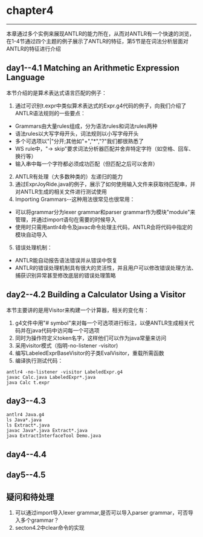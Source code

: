 # chapter4
***
本章通过多个实例来展现ANTLR的能力所在，从而对ANTLR有一个快速的浏览，
在1-4节通过四个主题的例子展示了ANTLR的特征，第5节是在词法分析层面对ANTLR的特征进行介绍

## day1--4.1 Matching an Arithmetic Expression Language
本节介绍的是算术表达式语言匹配的例子：
1. 通过可识别t.expr中类似算术表达式的Expr.g4代码的例子，向我们介绍了ANTLR语法规则的一些要点：
 * Grammars由大量rules组成，分为语法rules和词法rules两种
 * 语法rules以大写字母开头，词法规则以小写字母开头
 * 多个可选项以"|"分开;其他如"+","\*","?"我们都很熟悉了
 * WS rule中，"-> skip"要求词法分析器匹配并舍弃特定字符（如空格、回车、换行等）
 * 输入串中每一个字符都必须成功匹配（但匹配之后可以舍弃）
2. ANTLR有处理（大多数种类的）左递归的能力
3. 通过ExprJoyRide.java的例子，展示了如何使用输入文件来获取待匹配串，并对ANTLR生成的相关文件进行测试使用
4. Importing Grammars--这种用法很常见也很常用：
 * 可以将grammar分为lexer grammar和parser grammar作为模块"module"来管理，并通过import语句在需要的时候导入
 * 使用时只需用antlr4命令及javac命令处理主代码，ANTLR会将代码中指定的模块自动导入
5. 错误处理机制：
 * ANTLR能自动报告语法错误并从错误中恢复
 * ANTLR的错误处理机制具有很大的灵活性，并且用户可以修改错误处理方法、捕获识别异常甚至修改底层的错误处理策略

## day2--4.2 Building a Calculator Using a Visitor
本节主要讲的是用Visitor来构建一个计算器，相关的变化有：
1. g4文件中用"# symbol"来对每一个可选项进行标注，以便ANTLR生成相关代码并在java代码中访问每一个可选项
2. 同时为操作符定义token名字，这样他们可以作为java常量来访问
3. 采用visitor模式（指明-no-listener -visitor)
4. 编写LabeledExprBaseVisitor的子类EvalVisitor，重载所需函数
5. 编译执行测试代码：
```
antlr4 -no-listener -visitor LabeledExpr.g4
javac Calc.java LabeledExpr*.java
java Calc t.expr
```

## day3--4.3

```
antlr4 Java.g4
ls Java*.java
ls Extract*.java
javac Java*.java Extract*.java
java ExtractInterfaceTool Demo.java

```

## day4--4.4


## day5--4.5















## 疑问和待处理
1. 可以通过import导入lexer grammar,是否可以导入parser grammar，可否导入多个grammar？
2. secton4.2中clear命令的实现

